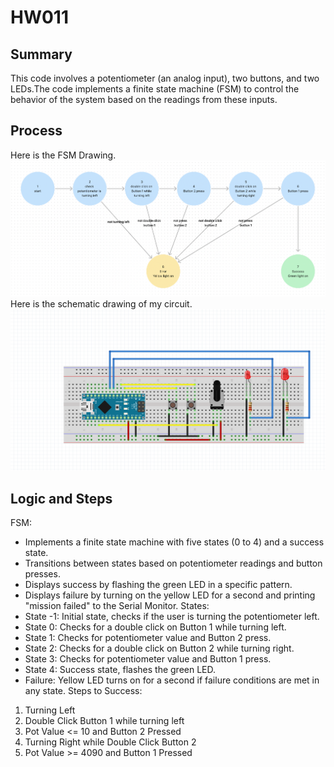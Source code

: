 # HW011
## Summary
This code involves a potentiometer (an analog input), two buttons, and two LEDs.The code implements a finite state machine (FSM) to control the behavior of the system based on the readings from these inputs. 

## Process
Here is the FSM Drawing.
![FSM](./FSM.png)
Here is the schematic drawing of my circuit.
![Circuit](./Circuit.png)

## Logic and Steps
FSM:
   - Implements a finite state machine with five states (0 to 4) and a success state.
   - Transitions between states based on potentiometer readings and button presses.
   - Displays success by flashing the green LED in a specific pattern.
   - Displays failure by turning on the yellow LED for a second and printing "mission failed" to the Serial Monitor.
States:
   - State -1: Initial state, checks if the user is turning the potentiometer left.
   - State 0: Checks for a double click on Button 1 while turning left.
   - State 1: Checks for potentiometer value and Button 2 press.
   - State 2: Checks for a double click on Button 2 while turning right.
   - State 3: Checks for potentiometer value and Button 1 press.
   - State 4: Success state, flashes the green LED.
   - Failure: Yellow LED turns on for a second if failure conditions are met in any state.
Steps to Success:
1. Turning Left
2. Double Click Button 1 while turning left
3. Pot Value <= 10 and Button 2 Pressed
4. Turning Right while Double Click Button 2
5. Pot Value >= 4090 and Button 1 Pressed


